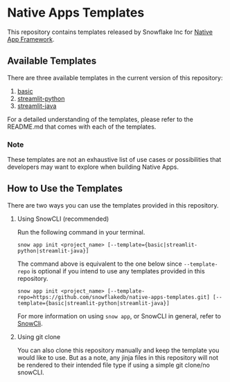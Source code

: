 # Native Apps Templates
This repository contains templates released by Snowflake Inc for [Native App Framework](https://docs.snowflake.com/en/developer-guide/native-apps/native-apps-about).

## Available Templates
There are three available templates in the current version of this repository:
1. [basic](./basic/README.md)
2. [streamlit-python](./streamlit-python/README.md)
3. [streamlit-java](./streamlit-java/README.md)

For a detailed understanding of the templates, please refer to the README.md that comes with each of the templates. 

### Note
These templates are not an exhaustive list of use cases or possibilities that developers may want to explore when building Native Apps. 


## How to Use the Templates

There are two ways you can use the templates provided in this repository. 

1. Using SnowCLI (recommended)
    
    Run the following command in your terminal.
    ```
    snow app init <project_name> [--template={basic|streamlit-python|streamlit-java}]
    ```
    The command above is equivalent to the one below since `--template-repo` is optional if you intend to use any templates provided in this repository.  
    ```
    snow app init <project_name> [--template-repo=https://github.com/snowflakedb/native-apps-templates.git] [--template={basic|streamlit-python|streamlit-java}]
    ```

    For more information on using `snow app`, or SnowCLI in general, refer to [SnowCli](https://github.com/Snowflake-Labs/snowcli/). 

2. Using git clone

    You can also clone this repository manually and keep the template you would like to use. But as a note, any jinja files in this repository will not be rendered to their intended file type if using a simple git clone/no snowCLI. 
